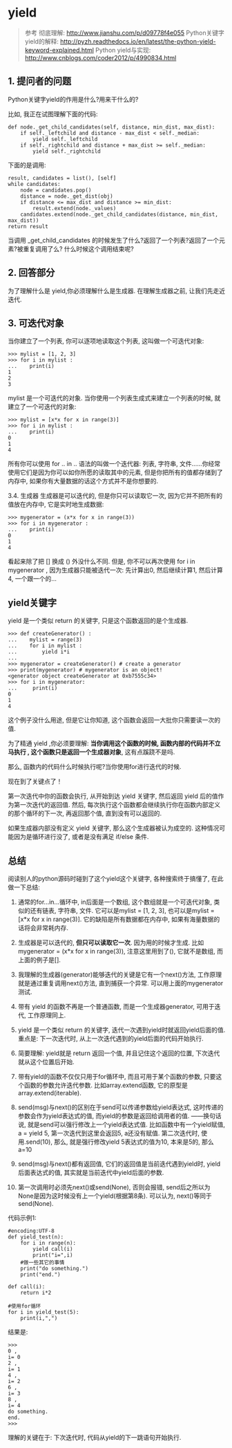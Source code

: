 # yield

> 参考
彻底理解: http://www.jianshu.com/p/d09778f4e055
Python关键字yield的解释: http://pyzh.readthedocs.io/en/latest/the-python-yield-keyword-explained.html
Python yield与实现: http://www.cnblogs.com/coder2012/p/4990834.html

## 1. 提问者的问题

Python关键字yield的作用是什么?用来干什么的?

比如, 我正在试图理解下面的代码:

```
def node._get_child_candidates(self, distance, min_dist, max_dist):
    if self._leftchild and distance - max_dist < self._median:
        yield self._leftchild
    if self._rightchild and distance + max_dist >= self._median:
        yield self._rightchild
```

下面的是调用:

```
result, candidates = list(), [self]
while candidates:
    node = candidates.pop()
    distance = node._get_dist(obj)
    if distance <= max_dist and distance >= min_dist:
        result.extend(node._values)
    candidates.extend(node._get_child_candidates(distance, min_dist, max_dist))
return result
```

当调用 _get_child_candidates 的时候发生了什么?返回了一个列表?返回了一个元素?被重复调用了么? 什么时候这个调用结束呢?

## 2. 回答部分

为了理解什么是 yield,你必须理解什么是生成器. 在理解生成器之前, 让我们先走近迭代. 

## 3. 可迭代对象
当你建立了一个列表, 你可以逐项地读取这个列表, 这叫做一个可迭代对象:

```
>>> mylist = [1, 2, 3]
>>> for i in mylist :
...    print(i)
1
2
3
```

mylist 是一个可迭代的对象. 当你使用一个列表生成式来建立一个列表的时候, 就建立了一个可迭代的对象:

```
>>> mylist = [x*x for x in range(3)]
>>> for i in mylist :
...    print(i)
0
1
4
```

所有你可以使用 for .. in .. 语法的叫做一个迭代器: 列表, 字符串, 文件......你经常使用它们是因为你可以如你所愿的读取其中的元素, 但是你把所有的值都存储到了内存中, 如果你有大量数据的话这个方式并不是你想要的. 

3.4. 生成器
生成器是可以迭代的, 但是你只可以读取它一次, 因为它并不把所有的值放在内存中, 它是实时地生成数据:

```
>>> mygenerator = (x*x for x in range(3))
>>> for i in mygenerator :
...    print(i)
0
1
4
```

看起来除了把 [] 换成 () 外没什么不同. 但是, 你不可以再次使用 for i in mygenerator , 因为生成器只能被迭代一次: 先计算出0, 然后继续计算1, 然后计算4, 一个跟一个的...

## yield关键字

yield 是一个类似 return 的关键字, 只是这个函数返回的是个生成器. 

```
>>> def createGenerator() :
...    mylist = range(3)
...    for i in mylist :
...        yield i*i
...
>>> mygenerator = createGenerator() # create a generator
>>> print(mygenerator) # mygenerator is an object!
<generator object createGenerator at 0xb7555c34>
>>> for i in mygenerator:
...     print(i)
0
1
4
```

这个例子没什么用途, 但是它让你知道, 这个函数会返回一大批你只需要读一次的值.

为了精通 yield ,你必须要理解: **当你调用这个函数的时候, 函数内部的代码并不立马执行 , 这个函数只是返回一个生成器对象**, 这有点蹊跷不是吗. 

那么, 函数内的代码什么时候执行呢?当你使用for进行迭代的时候.

现在到了关键点了！

第一次迭代中你的函数会执行, 从开始到达 yield 关键字, 然后返回 yield 后的值作为第一次迭代的返回值. 然后, 每次执行这个函数都会继续执行你在函数内部定义的那个循环的下一次, 再返回那个值, 直到没有可以返回的. 

如果生成器内部没有定义 yield 关键字, 那么这个生成器被认为成空的. 这种情况可能因为是循环进行没了, 或者是没有满足 if/else 条件. 


## 总结

阅读别人的python源码时碰到了这个yield这个关键字, 各种搜索终于搞懂了, 在此做一下总结: 

1. 通常的for...in...循环中, in后面是一个数组, 这个数组就是一个可迭代对象, 类似的还有链表, 字符串, 文件. 它可以是mylist = [1, 2, 3], 也可以是mylist = [x*x for x in range(3)]. 
它的缺陷是所有数据都在内存中, 如果有海量数据的话将会非常耗内存. 

2. 生成器是可以迭代的, **但只可以读取它一次**. 因为用的时候才生成. 比如 mygenerator = (x*x for x in range(3)), 注意这里用到了(), 它就不是数组, 而上面的例子是[]. 

3. 我理解的生成器(generator)能够迭代的关键是它有一个next()方法, 工作原理就是通过重复调用next()方法, 直到捕获一个异常. 可以用上面的mygenerator测试. 

4. 带有 yield 的函数不再是一个普通函数, 而是一个生成器generator, 可用于迭代, 工作原理同上. 

5. yield 是一个类似 return 的关键字, 迭代一次遇到yield时就返回yield后面的值. 重点是: 下一次迭代时, 从上一次迭代遇到的yield后面的代码开始执行. 

6. 简要理解: yield就是 return 返回一个值, 并且记住这个返回的位置, 下次迭代就从这个位置后开始. 

7. 带有yield的函数不仅仅只用于for循环中, 而且可用于某个函数的参数, 只要这个函数的参数允许迭代参数. 比如array.extend函数, 它的原型是array.extend(iterable). 

8. send(msg)与next()的区别在于send可以传递参数给yield表达式, 这时传递的参数会作为yield表达式的值, 而yield的参数是返回给调用者的值. ——换句话说, 就是send可以强行修改上一个yield表达式值. 比如函数中有一个yield赋值, a = yield 5, 第一次迭代到这里会返回5, a还没有赋值. 第二次迭代时, 使用.send(10), 那么, 就是强行修改yield 5表达式的值为10, 本来是5的, 那么a=10

9. send(msg)与next()都有返回值, 它们的返回值是当前迭代遇到yield时, yield后面表达式的值, 其实就是当前迭代中yield后面的参数. 

10. 第一次调用时必须先next()或send(None), 否则会报错, send后之所以为None是因为这时候没有上一个yield(根据第8条). 可以认为, next()等同于send(None). 

代码示例1: 

```
#encoding:UTF-8  
def yield_test(n):  
    for i in range(n):  
        yield call(i)  
        print("i=",i)  
    #做一些其它的事情      
    print("do something.")      
    print("end.")  

def call(i):  
    return i*2  

#使用for循环  
for i in yield_test(5):  
    print(i,",")
```

结果是: 

```
>>>   
0 ,  
i= 0  
2 ,  
i= 1  
4 ,  
i= 2  
6 ,  
i= 3  
8 ,  
i= 4  
do something.  
end.  
>>>
```

理解的关键在于: 下次迭代时, 代码从yield的下一跳语句开始执行. 




















